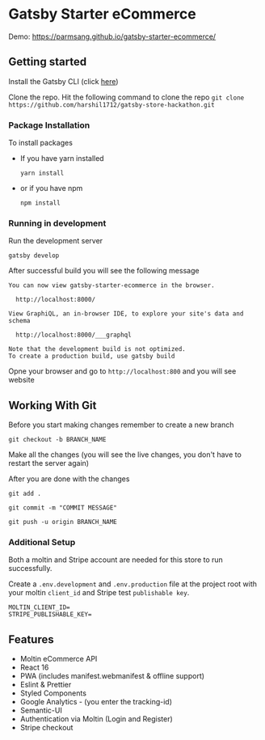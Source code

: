 # Gatsby Starter eCommerce

Demo: <https://parmsang.github.io/gatsby-starter-ecommerce/>



## Getting started

Install the Gatsby CLI (click [here](https://www.gatsbyjs.org/tutorial/part-zero/#install-the-gatsby-cli))

Clone the repo. Hit the following command to clone the repo
`git clone https://github.com/harshil1712/gatsby-store-hackathon.git `

### Package Installation

To install packages

- If you have yarn installed

    `yarn install`

- or if you have npm

    `npm install`


### Running in development

Run the development server

`gatsby develop`

After successful build you will see the following message

```
You can now view gatsby-starter-ecommerce in the browser.

  http://localhost:8000/

View GraphiQL, an in-browser IDE, to explore your site's data and schema

  http://localhost:8000/___graphql

Note that the development build is not optimized.
To create a production build, use gatsby build
```

Opne your browser and go to `http://localhost:800` and you will see website

## Working With Git

Before you start making changes remember to create a new branch

`git checkout -b BRANCH_NAME`

Make all the changes (you will see the live changes, you don't have to restart the server again)

After you are done with the changes 

`git add .`

`git commit -m "COMMIT MESSAGE"`

`git push -u origin BRANCH_NAME`

### Additional Setup

Both a moltin and Stripe account are needed for this store to run successfully.

Create a `.env.development` and `.env.production` file at the project root with your moltin `client_id` and Stripe test `publishable key`.

```dosini
MOLTIN_CLIENT_ID=
STRIPE_PUBLISHABLE_KEY=
```

## Features

- Moltin eCommerce API
- React 16
- PWA (includes manifest.webmanifest & offline support)
- Eslint & Prettier
- Styled Components
- Google Analytics - (you enter the tracking-id)
- Semantic-UI
- Authentication via Moltin (Login and Register)
- Stripe checkout
